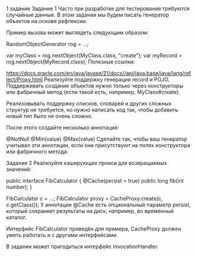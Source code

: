 1 задание
Задание 1
Часто при разработке для тестирования требуются случайные данные. В этом задании мы будем писать генератор объектов на основе рефлексии.

Пример вызова может выглядеть следующим образом:

RandomObjectGenerator rog = ...;

var myClass = rog.nextObject(MyClass.class, "create");
var myRecord = rog.nextObject(MyRecord.class);
Полезные ссылки:

https://docs.oracle.com/en/java/javase/21/docs//api/java.base/java/lang/reflect/Proxy.html
Реализуйте поддержку генерации record и POJO. Поддерживать создание объектов нужно только через конструкторы или фабричный метод (если такой есть, например, MyClass#create).

Реализовывать поддержку списков, словарей и других сложных структур не требуется, но нужно написать код так, чтобы добавить новый тип было не очень сложно.

После этого создайте несколько аннотаций:

@NotNull
@Min(value)
@Max(value)
Сделайте так, чтобы ваш генератор учитывал эти аннотации, если они присутствуют на полях конструктора или фабричного метода.


Задание 2
Реализуйте кэширующих прокси для возвращаемых значений:

public interface FibCalculator {
@Cache(persist = true)
public long fib(int number);
}

FibCalculator c = ...;
FibCalculator proxy = CacheProxy.create(c, c.getClass());
У аннотации @Cache есть опциональный параметр persist, который сохраняет результаты на диск, например, во временный каталог.

Интерфейс FibCalculator приведён для примера, CacheProxy должен уметь работать и с другими интерфейсами.

В задании может пригодиться интерфейс InvocationHandler.

